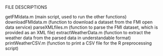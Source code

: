 FILE DESCRIPTIONS 

getFMIdata.m 			(main script, used to run the other functions)
downloadFMIdata.m 		(function to download a dataset from the FMI open data service)
parseXMLfiles.m 		(function to parse the FMI dataset, which is provided as an XML file)
extractWeatherData.m	(function to extract the weather data from the parsed data in understandable format)
printWeatherCSV.m		(function to print a CSV file for the R preprocessing script)